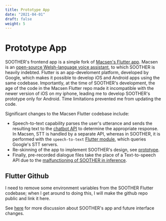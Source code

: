 ```yaml
---
title: Prototype App
date: "2021-04-01"
draft: false
weight: 5
---
```


# Prototype App

SOOTHER's frontend app is a simple fork of [Macsen's Flutter app](https://github.com/techiaith/macsen-flutter). 
Macsen is an [open-source Welsh-language voice assistant](http://techiaith.cymru/packages/macsen/?lang=en), to which SOOTHER is heavily indebted. Flutter is an app-develoment platform, developed by Google, which makes it possible to develop iOS and Android apps using the same codebase. Importantly, at the time of SOOTHER's development, the age of the code in the Macsen Flutter repo made it incompatible with the newer version of iOS on my iphone, leading me to develop SOOTHER's prototype only for Android. Time limitations prevented me from updating the code. 

Significant changes to the Macsen Flutter codebase include: 
- Speech-to-text capability parses the user's utterance and sends the resulting text to the [chatbot API](/docs/004-soother-chatbot) to determine the appropriate response. In Macsen, STT is handled by a separate API, whereas in SOOTHER, it is performed with the `speech-to-text` [Flutter module](https://pub.dev/packages/speech_to_text), which queries Google's STT servers.
- Re-skinning of the app to implement SOOTHER's design, see [prototype](/prototype).
- Finally, pre-recorded dialogue files take the place of a Text-to-speech API due to the [malfunctioning of SOOTHER in inference](/voice/002-soother-training-samples).

## Flutter Github
I need to remove some environment variables from the SOOTHER Flutter codebase; when I get around to doing this, I will make the github repo public and link it here. 

See [here](/next-gen) for more discussion about SOOTHER's app and future interface changes. 